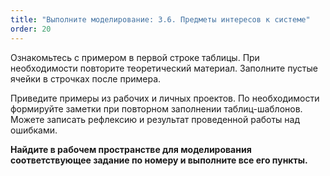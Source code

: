```yaml
---
title: "Выполните моделирование: 3.6. Предметы интересов к системе"
order: 20
---
```




Ознакомьтесь с примером в первой строке таблицы. При необходимости повторите теоретический материал. Заполните пустые ячейки в строчках после примера.

Приведите примеры из рабочих и личных проектов. По необходимости формируйте заметки при повторном заполнении таблиц-шаблонов. Можете записать рефлексию и результат проведенной работы над ошибками.

**Найдите в рабочем пространстве для моделирования соответствующее задание по номеру и выполните все его пункты.**

